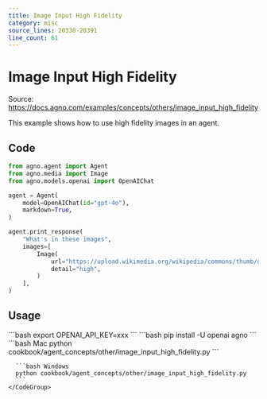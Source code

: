 ```yaml
---
title: Image Input High Fidelity
category: misc
source_lines: 20330-20391
line_count: 61
---
```


# Image Input High Fidelity
Source: https://docs.agno.com/examples/concepts/others/image_input_high_fidelity



This example shows how to use high fidelity images in an agent.

## Code

```python cookbook/agent_concepts/other/image_input_high_fidelity.py
from agno.agent import Agent
from agno.media import Image
from agno.models.openai import OpenAIChat

agent = Agent(
    model=OpenAIChat(id="gpt-4o"),
    markdown=True,
)

agent.print_response(
    "What's in these images",
    images=[
        Image(
            url="https://upload.wikimedia.org/wikipedia/commons/thumb/d/dd/Gfp-wisconsin-madison-the-nature-boardwalk.jpg/2560px-Gfp-wisconsin-madison-the-nature-boardwalk.jpg",
            detail="high",
        )
    ],
)
```

## Usage

<Steps>
  <Snippet file="create-venv-step.mdx" />

  <Step title="Set your API key">
    ```bash
    export OPENAI_API_KEY=xxx
    ```
  </Step>

  <Step title="Install libraries">
    ```bash
    pip install -U openai agno
    ```
  </Step>

  <Step title="Run Agent">
    <CodeGroup>
      ```bash Mac
      python cookbook/agent_concepts/other/image_input_high_fidelity.py
      ```

      ```bash Windows
      python cookbook/agent_concepts/other/image_input_high_fidelity.py
      ```
    </CodeGroup>
  </Step>
</Steps>


